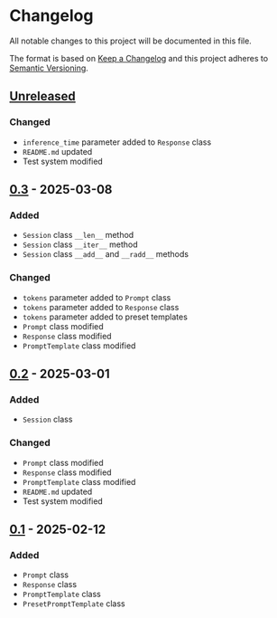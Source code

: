 # Changelog
All notable changes to this project will be documented in this file.

The format is based on [Keep a Changelog](http://keepachangelog.com/en/1.0.0/)
and this project adheres to [Semantic Versioning](http://semver.org/spec/v2.0.0.html).

## [Unreleased]
### Changed
- `inference_time` parameter added to `Response` class
- `README.md` updated
- Test system modified
## [0.3] - 2025-03-08
### Added
- `Session` class `__len__` method
- `Session` class `__iter__` method
- `Session` class `__add__` and `__radd__` methods
### Changed
- `tokens` parameter added to `Prompt` class
- `tokens` parameter added to `Response` class
- `tokens` parameter added to preset templates
- `Prompt` class modified
- `Response` class modified
- `PromptTemplate` class modified
## [0.2] - 2025-03-01
### Added
- `Session` class
### Changed
- `Prompt` class modified
- `Response` class modified
- `PromptTemplate` class modified
- `README.md` updated
- Test system modified
## [0.1] - 2025-02-12
### Added
- `Prompt` class
- `Response` class
- `PromptTemplate` class
- `PresetPromptTemplate` class


[Unreleased]: https://github.com/openscilab/memor/compare/v0.3...dev
[0.3]: https://github.com/openscilab/memor/compare/v0.2...v0.3
[0.2]: https://github.com/openscilab/memor/compare/v0.1...v0.2
[0.1]: https://github.com/openscilab/memor/compare/6594313...v0.1